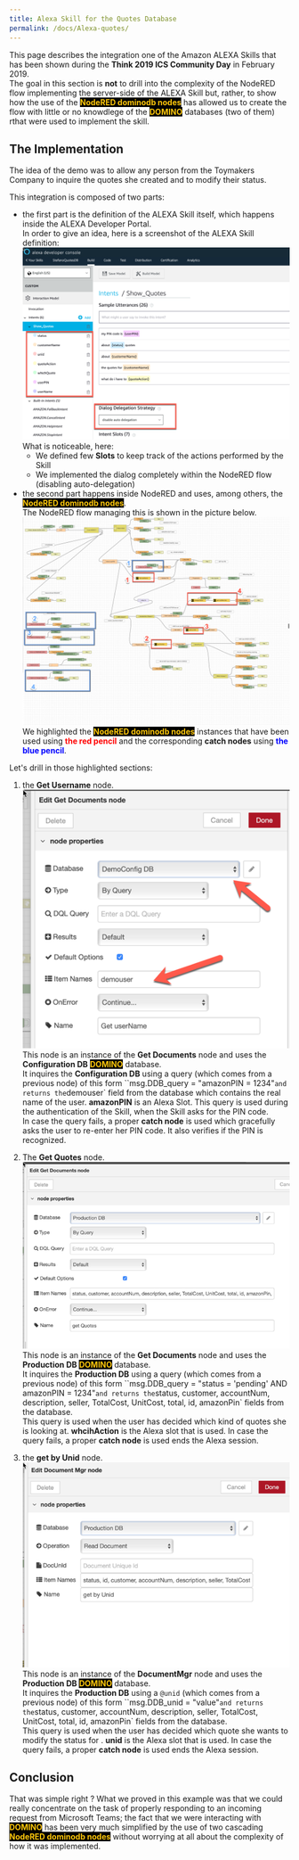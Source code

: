 ```yaml
---
title: Alexa Skill for the Quotes Database
permalink: /docs/Alexa-quotes/
---
```


This page describes the integration one of the Amazon ALEXA Skills that has been shown during the **Think 2019 ICS Community Day** in February 2019.  
The goal in this section is **not** to drill into the complexity of the NodeRED flow implementing the server-side of the ALEXA Skill but, rather, to show how the use of the <strong style="color: #FEC70B; background-color: black">NodeRED dominodb nodes</strong> has allowed us to create the flow with little or no knowdlege of the <strong style="color: #FEC70B; background-color: black">DOMINO</strong> databases (two of them) rthat were used to implement the skill.

<h2>The Implementation</h2>
The idea of the demo was to allow any person from the Toymakers Company to inquire the quotes she created and to modify their status. 

This integration is composed of two parts:
- the first part is the definition of the ALEXA Skill itself, which happens inside the ALEXA Developer Portal.  
In order to give an idea, here is a screenshot of the ALEXA Skill definition:  
![](../images/fullDocumentation/Alexa-quotes-02.png)  
What is noticeable, here:
    - We defined few **Slots** to keep track of the actions performed by the Skill
    - We implemented the dialog completely within the NodeRED flow (disabling auto-delegation)
- the second part happens inside NodeRED and uses, among others, the <strong style="color: #FEC70B; background-color: black">NodeRED dominodb nodes</strong>. <br/> The NodeRED flow managing this is shown in the picture below.  
![](../images/fullDocumentation/Alexa-quotes-01.png)  
We highlighted the <strong style="color: #FEC70B; background-color: black">NodeRED dominodb nodes</strong> instances that have been used using <strong style="color:red">the red pencil</strong> and the corresponding **catch nodes** using <strong style="color:blue">the blue pencil</strong>.

Let's drill in those highlighted sections:
1.  the **Get Username** node.  
![](../images/fullDocumentation/Alexa-quotes-03.png)  
This node is an instance of the **Get Documents** node and uses the **Configuration DB** <strong style="color: #FEC70B; background-color: black">DOMINO</strong> database.  
It inquires the **Configuration DB** using a query (which comes from a previous node) of this form ``msg.DDB_query = "amazonPIN = 1234"` and returns the `demouser` field from the database which contains the real name of the user. **amazonPIN** is an Alexa Slot.
This query is used during the authentication of the Skill, when the Skill asks for the PIN code.  
In case the query fails, a proper **catch node** is used which gracefully asks the user to re-enter her PIN code. It also verifies if the PIN is recognized.

2.  The **Get Quotes** node.
![](../images/fullDocumentation/Alexa-quotes-04.png)  
This node is an instance of the **Get Documents** node and uses the **Production DB** <strong style="color: #FEC70B; background-color: black">DOMINO</strong> database.  
It inquires the **Production DB** using a query (which comes from a previous node) of this form ``msg.DDB_query = "status = 'pending' AND amazonPIN = 1234"` and returns the `status, customer, accountNum, description, seller, TotalCost, UnitCost, total, id, amazonPin` fields from the database.  
This query is used when the user has decided which kind of quotes she is looking at. **whcihAction** is the Alexa slot that is used.
In case the query fails, a proper **catch node** is used ends the Alexa session.

3. the **get by Unid** node.  
![](../images/fullDocumentation/Alexa-quotes-05.png)  
This node is an instance of the **DocumentMgr** node and uses the **Production DB** <strong style="color: #FEC70B; background-color: black">DOMINO</strong> database.  
It inquires the **Production DB** using a `@unid` (which comes from a previous node) of this form ``msg.DDB_unid = "value"` and returns the `status, customer, accountNum, description, seller, TotalCost, UnitCost, total, id, amazonPin` fields from the database.  
This query is used when the user has decided which quote she wants to modify the status for . **unid** is the Alexa slot that is used.
In case the query fails, a proper **catch node** is used ends the Alexa session.

<h2>Conclusion</h2>
That was simple right ?  
What we proved in this example was that we could really concentrate on the task of properly responding to an incoming request from Microsoft Teams; the fact that we were interacting with <strong style="color: #FEC70B; background-color: black">DOMINO</strong>  has been very much simplified by the use of two cascading <strong style="color: #FEC70B; background-color: black">NodeRED dominodb nodes</strong> without worrying at all about the complexity of how it was implemented.  




